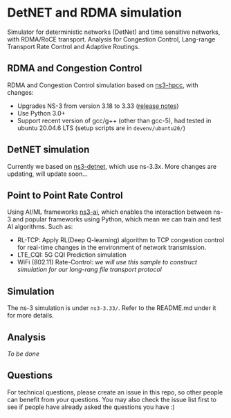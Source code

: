 # DetNET and RDMA simulation

Simulator for deterministic networks (DetNet) and time sensitive networks, with RDMA/RoCE transport. Analysis for Congestion Control, Lang-range Transport Rate Control and Adaptive Routings.

## RDMA and Congestion Control

RDMA and Congestion Control simulation based on [ns3-hpcc](https://github.com/alibaba-edu/High-Precision-Congestion-Control), with changes:

- Upgrades NS-3 from version 3.18 to 3.33 ([release notes](https://www.nsnam.org/releases/ns-3-33/))
- Use Python 3.0+
- Support recent version of gcc/g++ (other than gcc-5), had tested in ubuntu 20.04.6 LTS (setup scripts are in `devenv/ubuntu20/`)

## DetNET simulation

Currently we based on [ns3-detnet](https://github.com/nextvincii/detnet), which use ns-3.3x. More changes are updating, will update soon...

## Point to Point Rate Control

Using AI/ML frameworks [ns3-ai](https://github.com/hust-diangroup/ns3-ai), which enables the interaction between ns-3 and popular frameworks using Python, which mean we can train and test AI algorithms. Such as:

- RL-TCP: Apply RL(Deep Q-learning) algorithm to TCP congestion control for real-time changes in the environment of network transmission.
- LTE_CQI: 5G CQI Prediction simulation
- WiFi (802.11) Rate-Control: _we will use this sample to construct simulation for our long-rang file transport protocol_

## Simulation

The ns-3 simulation is under `ns3-3.33/`. Refer to the README.md under it for more details.

## Analysis

_To be done_

## Questions

For technical questions, please create an issue in this repo, so other people can benefit from your questions.
You may also check the issue list first to see if people have already asked the questions you have :)

